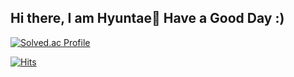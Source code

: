 ## Hi there, I am Hyuntae👋 Have a Good Day :)

[![Solved.ac Profile](http://mazassumnida.wtf/api/v2/generate_badge?boj=jht0717)](https://solved.ac/jht0717/)

[![Hits](https://hits.seeyoufarm.com/api/count/incr/badge.svg?url=https%3A%2F%2Fgithub.com%2FHyuntae-Jeong&count_bg=%23B5F4F8&title_bg=%23CDE0C3&icon=&icon_color=%23E7E7E7&title=hits&edge_flat=false)](https://hits.seeyoufarm.com)




<!--
**Hyuntae-Jeong/Hyuntae-Jeong** is a ✨ _special_ ✨ repository because its `README.md` (this file) appears on your GitHub profile.

Here are some ideas to get you started:

- 🔭 I’m currently working on ...
- 🌱 I’m currently learning ...
- 👯 I’m looking to collaborate on ...
- 🤔 I’m looking for help with ...
- 💬 Ask me about ...
- 📫 How to reach me: ...
- 😄 Pronouns: ...
- ⚡ Fun fact: ...
-->
